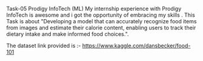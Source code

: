 Task-05 Prodigy InfoTech (ML) 
My internship experience with Prodigy InfoTech is awesome and i got the opportunity of embracing my skills .
This Task is about "Developing a model that can accurately recognize food items from images and estimate their calorie content, enabling users to track their dietary intake and make informed food choices.".

The dataset link provided is :- https://www.kaggle.com/dansbecker/food-101
